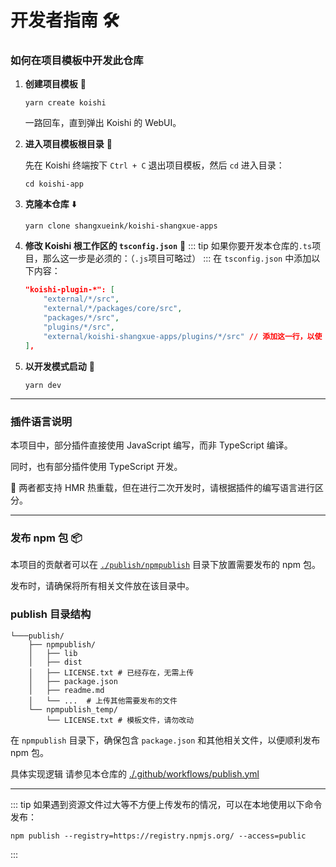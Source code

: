 # 开发者指南 🛠️

### 如何在项目模板中开发此仓库

1.  **创建项目模板** 🚀

    ```shell
    yarn create koishi
    ```

    一路回车，直到弹出 Koishi 的 WebUI。

2.  **进入项目模板根目录** 📂

    先在 Koishi 终端按下 `Ctrl + C` 退出项目模板，然后 `cd` 进入目录：

    ```shell
    cd koishi-app
    ```

3.  **克隆本仓库** ⬇️

    ```shell
    yarn clone shangxueink/koishi-shangxue-apps
    ```

4.  **修改 Koishi 根工作区的 `tsconfig.json`** 📝
    ::: tip
    如果你要开发本仓库的`.ts`项目，那么这一步是必须的：（`.js`项目可略过）
    ::: 
    在 `tsconfig.json` 中添加以下内容：

    ```json
    "koishi-plugin-*": [
        "external/*/src",
        "external/*/packages/core/src",
        "packages/*/src",
        "plugins/*/src",
        "external/koishi-shangxue-apps/plugins/*/src" // 添加这一行，以使 hmr 正常工作
    ],
    ```

5.  **以开发模式启动** 🚧
    
    ```shell
    yarn dev
    ```

---


### 插件语言说明

本项目中，部分插件直接使用 JavaScript 编写，而非 TypeScript 编译。

同时，也有部分插件使用 TypeScript 开发。

🔄 两者都支持 HMR 热重载，但在进行二次开发时，请根据插件的编写语言进行区分。


---

### 发布 npm 包 📦

本项目的贡献者可以在 [`./publish/npmpublish`](https://github.com/shangxueink/koishi-shangxue-apps/tree/main/publish/npmpublish) 目录下放置需要发布的 npm 包。

发布时，请确保将所有相关文件放在该目录中。

### publish 目录结构

```shell
└───publish/
    ├── npmpublish/
    │   ├── lib
    │   ├── dist
    │   ├── LICENSE.txt # 已经存在，无需上传
    │   ├── package.json
    │   ├── readme.md
    │   └── ...  # 上传其他需要发布的文件
    └── npmpublish_temp/
        └── LICENSE.txt # 模板文件，请勿改动    
```

在 `npmpublish` 目录下，确保包含 `package.json` 和其他相关文件，以便顺利发布 npm 包。

具体实现逻辑 请参见本仓库的 [./.github/workflows/publish.yml](https://github.com/shangxueink/koishi-shangxue-apps/blob/main/.github/workflows/publish.yml)

---

::: tip
如果遇到资源文件过大等不方便上传发布的情况，可以在本地使用以下命令发布：

```shell
npm publish --registry=https://registry.npmjs.org/ --access=public
```
::: 